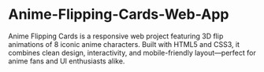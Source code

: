 # Anime-Flipping-Cards-Web-App
Anime Flipping Cards is a responsive web project featuring 3D flip animations of 8 iconic anime characters. Built with HTML5 and CSS3, it combines clean design, interactivity, and mobile-friendly layout—perfect for anime fans and UI enthusiasts alike.
